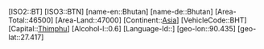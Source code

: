 ﻿---
location: [27.417,90.435]
type: Country
tags:
- geo/Country

SpocWebEntityId: 26855
isDeleted: false
confidential: public

---
[ISO2::BT]
[ISO3::BTN]
[name-en::Bhutan]
[name-de::Bhutan]
[Area-Total::46500]
[Area-Land::47000]
[Continent::[Asia](geo/Continent/Asia.md)]
[VehicleCode::BHT]
[Capital::[Thimphu](geo/Continent/Asia/Bhutan/Thimphu.md)]
[Alcohol-l::0.6]
[Language-Id::]
[geo-lon::90.435]
[geo-lat::27.417]

